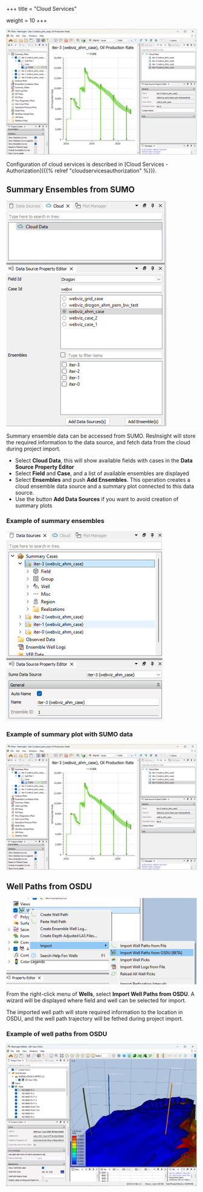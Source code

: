 +++
title = "Cloud Services"

weight = 10
+++
 
![](/images/cloud-services/sumo-summary-plot.png)

Configuration of cloud services is described in [Cloud Services - Authorization]({{% relref "cloudservicesauthorization" %}}).


## Summary Ensembles from SUMO

![](/images/cloud-services/sumo-data-sources.png)

Summary ensemble data can be accessed from SUMO. ResInsight will store the required information to the data source, and fetch data from the cloud during project import.

- Select **Cloud Data**, this will show available fields with cases in the **Data Source Property Editor**
- Select **Field** and **Case**, and a list of available ensembles are displayed
- Select **Ensembles** and push **Add Ensembles**. This operation creates a cloud ensemble data source and a summary plot connected to this data source.
- Use the button **Add Data Sources** if you want to avoid creation of summary plots

### Example of summary ensembles
![](/images/cloud-services/sumo-ensembles.png)

### Example of summary plot with SUMO data
![](/images/cloud-services/sumo-summary-plot.png)

## Well Paths from OSDU
![](/images/cloud-services/osdu-well-path-import.png)

From the right-click menu of **Wells**, select **Import Well Paths from OSDU**. A wizard will be displayed where field and well can be selected for import.

The imported well path will store required information to the location in OSDU, and the well path trajectory will be fethed during project import.

### Example of well paths from OSDU
![](/images/cloud-services/osdu-well-path-3dview.png)
